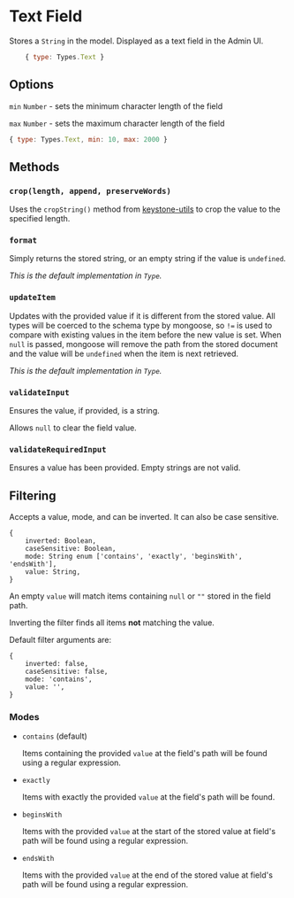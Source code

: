 # Text Field

Stores a `String` in the model.
Displayed as a text field in the Admin UI.

```js
	{ type: Types.Text }
```

## Options

`min` `Number` - sets the minimum character length of the field

`max` `Number` - sets the maximum character length of the field

```js
{ type: Types.Text, min: 10, max: 2000 }
```

## Methods

### `crop(length, append, preserveWords)`

Uses the `cropString()` method from [keystone-utils](https://github.com/safeh2o/keystone-v4-utils#conversion-utilities) to crop the value to the specified length.

### `format`

Simply returns the stored string, or an empty string if the value is `undefined`.

_This is the default implementation in `Type`._

### `updateItem`

Updates with the provided value if it is different from the stored value. All types will be coerced to the schema type by mongoose, so `!=` is used to compare with existing values in the item before the new value is set. When `null` is passed, mongoose will remove the path from the stored document and the value will be `undefined` when the item is next retrieved.

_This is the default implementation in `Type`._

### `validateInput`

Ensures the value, if provided, is a string.

Allows `null` to clear the field value.

### `validateRequiredInput`

Ensures a value has been provided. Empty strings are not valid.

## Filtering

Accepts a value, mode, and can be inverted. It can also be case sensitive.

```
{
	inverted: Boolean,
	caseSensitive: Boolean,
	mode: String enum ['contains', 'exactly', 'beginsWith', 'endsWith'],
	value: String,
}
```

An empty `value` will match items containing `null` or `""` stored in the field path.

Inverting the filter finds all items **not** matching the value.

Default filter arguments are:

```
{
	inverted: false,
	caseSensitive: false,
	mode: 'contains',
	value: '',
}
```

### Modes

* `contains` (default)

  Items containing the provided `value` at the field's path will be found using a regular expression.

* `exactly`

  Items with exactly the provided `value` at the field's path will be found.

* `beginsWith`

  Items with the provided `value` at the start of the stored value at field's path will be found using a regular expression.

* `endsWith`

  Items with the provided `value` at the end of the stored value at field's path will be found using a regular expression.
